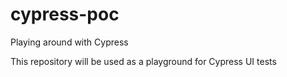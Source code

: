 # cypress-poc
Playing around with Cypress

This repository will be used as a playground for Cypress UI tests
